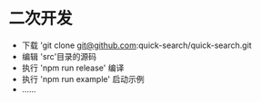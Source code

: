 # 二次开发

- 下载 ’git clone git@github.com:quick-search/quick-search.git
- 编辑 'src'目录的源码
- 执行 'npm run release' 编译
- 执行 'npm run example' 启动示例
- ......
